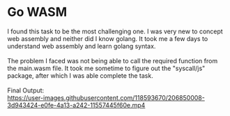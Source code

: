 # **Go WASM**

I found this task to be the most challenging one. I was very new to concept web assembly and neither did I know golang. It took me a few days to understand web assembly and learn golang syntax. 
<br>
<br>
The problem I faced was not being able to call the required function from the main.wasm file. It took me sometime to figure out the "syscall/js" package, after which I was able complete the task.
<br>
<br>
Final Output:
<br>
https://user-images.githubusercontent.com/118593670/206850008-3d943424-e0fe-4a13-a242-11557445f60e.mp4
